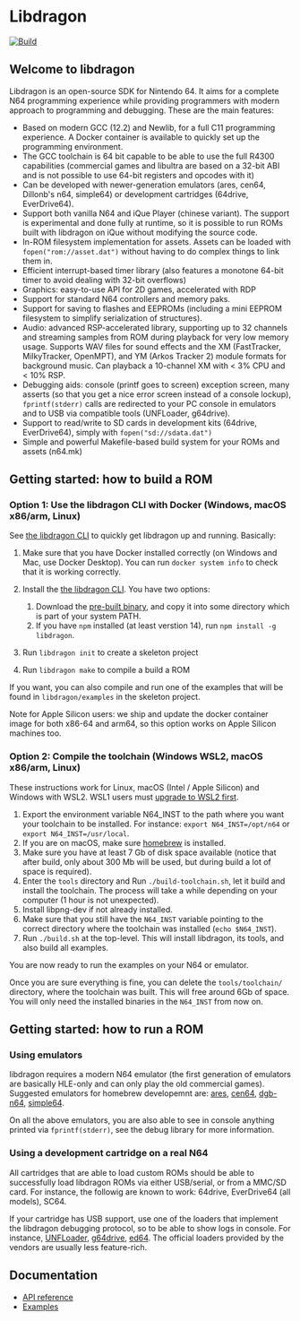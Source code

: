 # Libdragon

[![Build](https://github.com/DragonMinded/libdragon/actions/workflows/ci.yml/badge.svg?branch=trunk)](https://github.com/DragonMinded/libdragon/actions/workflows/ci.yml)

## Welcome to libdragon

Libdragon is an open-source SDK for Nintendo 64. It aims for a complete N64
programming experience while providing programmers with modern approach to
programming and debugging. These are the main features:

* Based on modern GCC (12.2) and Newlib, for a full C11 programming experience.
  A Docker container is available to quickly set up the programming environment.
* The GCC toolchain is 64 bit capable to be able to use the full R4300 capabilities
  (commercial games and libultra are based on a 32-bit ABI and is not possible
  to use 64-bit registers and opcodes with it)
* Can be developed with newer-generation emulators (ares, cen64, Dillonb's n64,
  simple64) or development cartridges (64drive, EverDrive64).
* Support both vanilla N64 and iQue Player (chinese variant). The support is
  experimental and done fully at runtime, so it is possible to run ROMs built
  with libdragon on iQue without modifying the source code.
* In-ROM filesystem implementation for assets. Assets can be loaded with
  `fopen("rom://asset.dat")` without having to do complex things to link them in.
* Efficient interrupt-based timer library (also features a monotone 64-bit
  timer to avoid dealing with 32-bit overflows)
* Graphics: easy-to-use API for 2D games, accelerated with RDP
* Support for standard N64 controllers and memory paks.
* Support for saving to flashes and EEPROMs (including a mini EEPROM
  filesystem to simplify serialization of structures).
* Audio: advanced RSP-accelerated library, supporting up to 32 channels and
  streaming samples from ROM during playback for very low memory usage.
  Supports WAV files for sound effects and the XM (FastTracker, MilkyTracker,
  OpenMPT), and YM (Arkos Tracker 2) module formats for background music. 
  Can playback a 10-channel XM with < 3% CPU and < 10% RSP.
* Debugging aids: console (printf goes to screen) exception screen, many
  asserts (so that you get a nice error screen instead of a console lockup),
  `fprintf(stderr)` calls are redirected to your PC console in emulators
  and to USB via compatible tools (UNFLoader, g64drive).
* Support to read/write to SD cards in development kits (64drive, EverDrive64),
  simply with `fopen("sd://sdata.dat")`
* Simple and powerful Makefile-based build system for your ROMs and assets
  (n64.mk)

## Getting started: how to build a ROM

### Option 1: Use the libdragon CLI with Docker (Windows, macOS x86/arm, Linux)

See [the libdragon CLI](https://github.com/anacierdem/libdragon-docker) to
quickly get libdragon up and running. Basically:

1. Make sure that you have Docker installed correctly (on Windows and Mac, use
   Docker Desktop). You can run `docker system info` to check that it is working
   correctly.
2. Install the [the libdragon CLI](https://github.com/anacierdem/libdragon-docker).
   You have two options:

   1. Download the [pre-built binary](https://github.com/anacierdem/libdragon-docker/releases/latest), 
      and copy it into some directory which is part of your system PATH.
   2. If you have `npm` installed (at least verstion 14), run `npm install -g libdragon`.
3. Run `libdragon init` to create a skeleton project
4. Run `libdragon make` to compile a build a ROM

If you want, you can also compile and run one of the examples that will
be found in `libdragon/examples` in the skeleton project.

Note for Apple Silicon users: we ship and update the docker container image for both
x86-64 and arm64, so this option works on Apple Silicon machines too.

### Option 2: Compile the toolchain (Windows WSL2, macOS x86/arm, Linux)

These instructions work for Linux, macOS (Intel / Apple Silicon) and Windows with WSL2.
WSL1 users must [upgrade to WSL2 first](https://docs.microsoft.com/en-us/windows/wsl/install#upgrade-version-from-wsl-1-to-wsl-2).

1. Export the environment variable N64_INST to the path where you want your
   toolchain to be installed. For instance: `export N64_INST=/opt/n64` or
   `export N64_INST=/usr/local`.
2. If you are on macOS, make sure [homebrew](https://brew.sh) is installed.
3. Make sure you have at least 7 Gb of disk space available (notice that after
   build, only about 300 Mb will be used, but during build a lot of space is
   required).
4. Enter the `tools` directory and Run `./build-toolchain.sh`, let it build and
   install the toolchain. The process will take a while depending on your computer
   (1 hour is not unexpected).
5. Install libpng-dev if not already installed.
6. Make sure that you still have the `N64_INST` variable pointing to the correct
   directory where the toolchain was installed (`echo $N64_INST`).
7. Run `./build.sh` at the top-level. This will install libdragon, its tools,
   and also build all examples.

You are now ready to run the examples on your N64 or emulator.

Once you are sure everything is fine, you can delete the `tools/toolchain/`
directory, where the toolchain was built. This will free around 6Gb of space.
You will only need the installed binaries in the `N64_INST` from now on.

## Getting started: how to run a ROM

### Using emulators

libdragon requires a modern N64 emulator (the first generation of emulators
are basically HLE-only and can only play the old commercial games). Suggested
emulators for homebrew developemnt are: [ares](https://ares-emu.net),
[cen64](https://github.com/n64dev/cen64), [dgb-n64](https://github.com/Dillonb/n64),
[simple64](https://simple64.github.io).

On all the above emulators, you are also able to see in console anything printed
via `fprintf(stderr)`, see the debug library for more information.

### Using a development cartridge on a real N64

All cartridges that are able to load custom ROMs should be able to successfully
load libdragon ROMs via either USB/serial, or from a MMC/SD card. For instance,
the followig are known to work: 64drive, EverDrive64 (all models), SC64.

If your cartridge has USB support, use one of the loaders that implement the
libdragon debugging protocol, so to be able to show logs in console. For instance,
[UNFLoader](https://github.com/buu342/N64-UNFLoader), [g64drive](https://github.com/rasky/g64drive),
[ed64](https://github.com/anacierdem/ed64). The official loaders provided by
the vendors are usually less feature-rich.

## Documentation

 * [API reference](https://dragonminded.github.io/libdragon/ref/modules.html)
 * [Examples](https://github.com/DragonMinded/libdragon/tree/trunk/examples)
